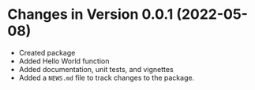 # Changes in Version 0.0.1 (2022-05-08)
* Created package
* Added Hello World function
* Added documentation, unit tests, and vignettes
* Added a `NEWS.md` file to track changes to the package.
